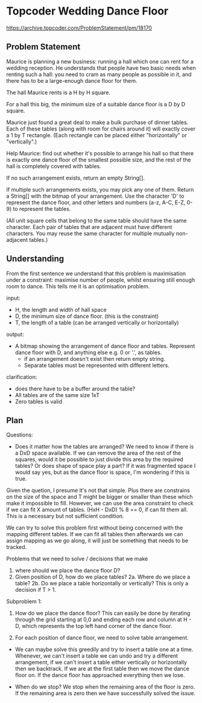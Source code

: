# Topcoder Wedding Dance Floor
https://archive.topcoder.com/ProblemStatement/pm/18170

## Problem Statement

Maurice is planning a new business: running a hall which one can rent for a wedding reception. He understands that people have two basic needs when renting such a hall: you need to cram as many people as possible in it, and there has to be a large-enough dance floor for them.

The hall Maurice rents is a H by H square.

For a hall this big, the minimum size of a suitable dance floor is a D by D square.

Maurice just found a great deal to make a bulk purchase of dinner tables. Each of these tables (along with room for chairs around it) will exactly cover a 1 by T rectangle. (Each rectangle can be placed either "horizontally" or "vertically".)

Help Maurice: find out whether it's possible to arrange his hall so that there is exactly one dance floor of the smallest possible size, and the rest of the hall is completely covered with tables.

If no such arrangement exists, return an empty String[].

If multiple such arrangements exists, you may pick any one of them. Return a String[] with the bitmap of your arrangement. Use the character 'D' to represent the dance floor, and other letters and numbers (a-z, A-C, E-Z, 0-9) to represent the tables.

(All unit square cells that belong to the same table should have the same character. Each pair of tables that are adjacent must have different characters. You may reuse the same character for multiple mutually non-adjacent tables.) 

## Understanding
From the first sentence we understand that this problem is maximisation under a constraint: maximise number of people, whilst ensuring still enough room to dance. This tells me it is an optimisation problem.


input: 
- H, the length and width of hall space
- D, the minimum size of dance floor. (this is the constraint)
- T, the length of a table (can be arranged vertically or horizontally)

output:
- A bitmap showing the arrangement of dance floor and tables. Represent dance floor with D, and anything else e.g. 0 or '.', as tables.
    - if an arrangement doesn't exist then return empty string.
    - Separate tables must be represented with different letters.

clarification:
- does there have to be a buffer around the table?
- All tables are of the same size 1xT
- Zero tables is valid


## Plan
Questions:
- Does it matter how the tables are arranged? We need to know if there is a DxD space available. If we can remove the area of the rest of the squares, would it be possible to just divide this area by the required tables? Or does shape of space play a part? If it was fragmented space I would say yes, but as the dance floor is space, I'm wondering if this is true.

Given the quetion, I presume it's not that simple. Plus there are constrains on the size of the space and T might be bigger or smaller than these which make it impossible to fill. However, we can use the area constraint to check if we can fit X amount of tables. (HxH - DxD) % 8 == 0, if can fit them all. This is a necessary but not sufficient condition.


We can try to solve this problem first without being concerned with the mapping different tables. If we can fit all tables then afterwards we can assign mapping as we go along, it will just be something that needs to be tracked.

Problems that we need to solve / decisions that we make

1. where should we place the dance floor D?
2. Given position of D, how do we place tables? 
    2a. Where do we place a table?
    2b. Do we place a table horizontally or vertically? This is only a decision if T > 1.

Subproblem 1:
1. How do we place the dance floor? This can easily be done by iterating through the grid starting at 0,0 and ending each row and column at H - D, which represents the top left hand corner of the dance floor.

2. For each position of dance floor, we need to solve table arrangement.
- We can maybe solve this greedily and try to insert a table one at a time. Whenever, we can't insert a table we can undo and try a different arrangement, if we can't insert a table either vertically or horizontally then we backtrack. If we are at the first table then we move the dance floor on. If the dance floor has approached everything then we lose.


- When do we stop? We stop when the remaining area of the floor is zero. If the remaining area is zero then we have successfully solved the issue. 

